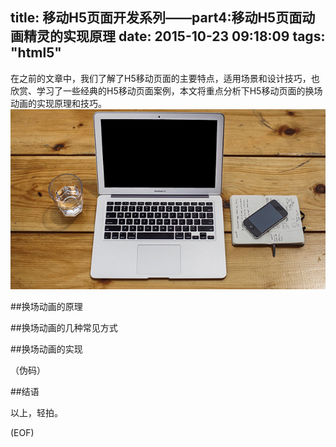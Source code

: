 title: 移动H5页面开发系列——part4:移动H5页面动画精灵的实现原理
date: 2015-10-23 09:18:09
tags: "html5"
---
在之前的文章中，我们了解了H5移动页面的主要特点，适用场景和设计技巧，也欣赏、学习了一些经典的H5移动页面案例，本文将重点分析下H5移动页面的换场动画的实现原理和技巧。
![genie.github.io](/assets/57.png)
<!--more--> 

##换场动画的原理


##换场动画的几种常见方式


##换场动画的实现

（伪码）


##结语


以上，轻拍。

(EOF)
